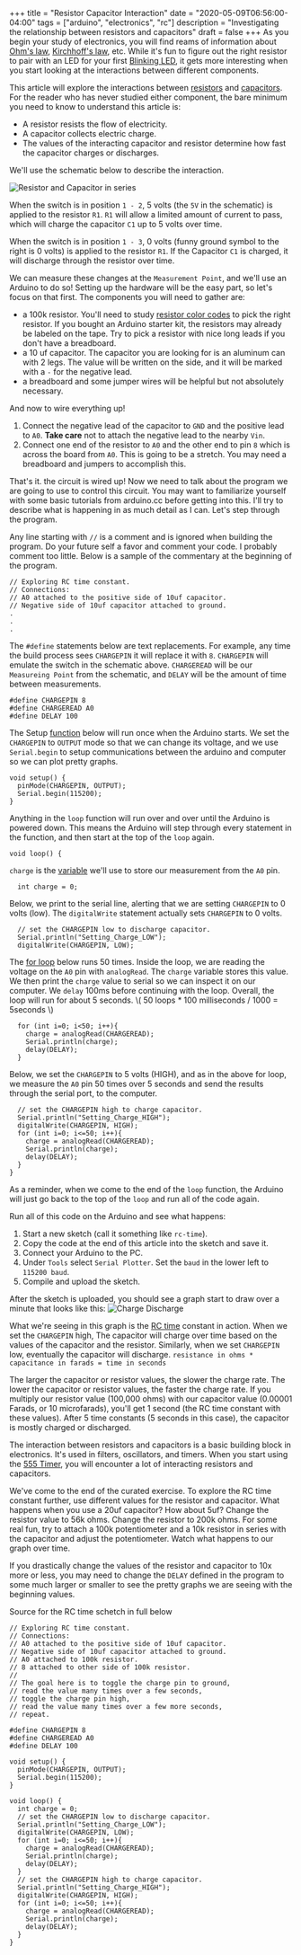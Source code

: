 +++
title = "Resistor Capacitor Interaction"
date = "2020-05-09T06:56:00-04:00"
tags = ["arduino", "electronics", "rc"]
description = "Investigating the relationship between resistors and capacitors"
draft = false
+++
As you begin your study of electronics, you will find reams of information about [Ohm's law](https://www.allaboutcircuits.com/textbook/direct-current/chpt-2/voltage-current-resistance-relate/), [Kirchhoff's law](https://www.allaboutcircuits.com/textbook/direct-current/chpt-2/voltage-current-resistance-relate/), etc. While it's fun to figure out the right resistor to pair with an LED for your first [Blinking LED](https://learn.adafruit.com/adafruit-arduino-lesson-2-leds/blinking-the-led), it gets more interesting when you start looking at the interactions between different components.

This article will explore the interactions between [resistors](http://learn.parallax.com/tutorials/robot/shield-bot/robotics-board-education-shield-arduino/chapter-2-shield-lights-servo-19) and [capacitors](https://learn.adafruit.com/circuit-playground-c-is-for-capacitor/what-is-a-capacitor). For the reader who has never studied either component, the bare minimum you need to know to understand this article is:
 * A resistor resists the flow of electricity.
 * A capacitor collects electric charge.
 * The values of the interacting capacitor and resistor determine how fast the capacitor charges or discharges.

We'll use the schematic below to describe the interaction.

![Resistor and Capacitor in series](/electronics/rc-time/rc-time-schematic.png)

When the switch is in position `1 - 2`, 5 volts (the `5V` in the schematic) is applied to the resistor `R1`. `R1` will allow a limited amount of current to pass, which will charge the capacitor `C1` up to 5 volts over time.

When the switch is in position `1 - 3`, 0 volts (funny ground symbol to the right is 0 volts) is applied to the resistor `R1`. If the Capacitor `C1` is charged, it will discharge through the resistor over time.

We can measure these changes at the `Measurement Point`, and we'll use an Arduino to do so! Setting up the hardware will be the easy part, so let's focus on that first. The components you will need to gather are:
 * a 100k resistor. You'll need to study [resistor color codes](https://learn.adafruit.com/circuit-playground-c-is-for-capacitor/what-is-a-capacitor) to pick the right resistor. If you bought an Arduino starter kit, the resistors may already be labeled on the tape. Try to pick a resistor with nice long leads if you don't have a breadboard.
 * a 10 uf capacitor. The capacitor you are looking for is an aluminum can with 2 legs. The value will be written on the side, and it will be marked with a `-` for the negative lead.
 * a breadboard and some jumper wires will be helpful but not absolutely necessary.

And now to wire everything up!
1. Connect the negative lead of the capacitor to `GND` and the positive lead to `A0`. **Take care** not to attach the negative lead to the nearby `Vin`.
1. Connect one end of the resistor to `A0` and the other end to pin `8` which is across the board from `A0`. This is going to be a stretch. You may need a breadboard and jumpers to accomplish this.

That's it. the circuit is wired up! Now we need to talk about the program we are going to use to control this circuit. You may want to familiarize yourself with some basic tutorials from arduino.cc before getting into this. I'll try to describe what is happening in as much detail as I can. Let's step through the program.

Any line starting with `//` is a comment and is ignored when building the program. Do your future self a favor and comment your code. I probably comment too little. Below is a sample of the commentary at the beginning of the program.
```
// Exploring RC time constant.
// Connections:
// A0 attached to the positive side of 10uf capacitor.
// Negative side of 10uf capacitor attached to ground.
.
.
.
```
The `#define` statements below are text replacements. For example, any time the build process sees `CHARGEPIN` it will replace it with `8`. `CHARGEPIN` will emulate the switch in the schematic above. `CHARGEREAD` will be our `Measureing Point` from the schematic, and `DELAY` will be the amount of time between measurements.
```
#define CHARGEPIN 8
#define CHARGEREAD A0
#define DELAY 100
```

The Setup [function](https://www.w3schools.com/cpp/cpp_functions.asp) below will run once when the Arduino starts. We set the `CHARGEPIN` to `OUTPUT` mode so that we can change its voltage, and we use `Serial.begin` to setup communications between the arduino and computer so we can plot pretty graphs.
```
void setup() {
  pinMode(CHARGEPIN, OUTPUT);
  Serial.begin(115200);
}
```
Anything in the `loop` function will run over and over until the Arduino is powered down. This means the Arduino will step through every statement in the function, and then start at the top of the `loop` again.
```
void loop() {
```
`charge` is the [variable](https://www.w3schools.com/cpp/cpp_variables.asp) we'll use to store our measurement from the `A0` pin.
```
  int charge = 0;
```
Below, we print to the serial line, alerting that we are setting `CHARGEPIN` to 0 volts (low). The `digitalWrite` statement actually sets `CHARGEPIN` to 0 volts.
```
  // set the CHARGEPIN low to discharge capacitor.
  Serial.println("Setting_Charge_LOW");
  digitalWrite(CHARGEPIN, LOW);
```
The [for loop](https://www.w3schools.com/cpp/cpp_for_loop.asp) below runs 50 times. Inside the loop, we are reading the voltage on the `A0` pin with `analogRead`. The `charge` variable stores this value. We then print the `charge` value to serial so we can inspect it on our computer. We `delay` 100ms before continuing with the loop. Overall, the loop will run for about 5 seconds. \\( 50 loops * 100 milliseconds / 1000 = 5seconds \\)
```
  for (int i=0; i<50; i++){
    charge = analogRead(CHARGEREAD);
    Serial.println(charge);
    delay(DELAY);
  }
```
Below, we set the `CHARGEPIN` to 5 volts (HIGH), and as in the above for loop, we measure the `A0` pin 50 times over 5 seconds and send the results through the serial port, to the computer.
```
  // set the CHARGEPIN high to charge capacitor.
  Serial.println("Setting_Charge_HIGH");
  digitalWrite(CHARGEPIN, HIGH);
  for (int i=0; i<=50; i++){
    charge = analogRead(CHARGEREAD);
    Serial.println(charge);
    delay(DELAY);
  }
}
```
As a reminder, when we come to the end of the `loop` function, the Arduino will just go back to the top of the `loop` and run all of the code again.

Run all of this code on the Arduino and see what happens:
1. Start a new sketch (call it something like `rc-time`).
1. Copy the code at the end of this article into the sketch and save it.
1. Connect your Arduino to the PC.
1. Under `Tools` select `Serial Plotter`. Set the `baud` in the lower left to `115200 baud`.
1. Compile and upload the sketch.

After the sketch is uploaded, you should see a graph start to draw over a minute that looks like this:
![Charge Discharge](/electronics/rc-time/rc-time.png)

What we're seeing in this graph is the [RC time](https://www.eecs.tufts.edu/~dsculley/tutorial/rc/rc3.html) constant in action. When we set the `CHARGEPIN` high, The capacitor will charge over time based on the values of the capacitor and the resistor. Similarly, when we set `CHARGEPIN` low, eventually the capacitor will discharge. `resistance in ohms * capacitance in farads = time in seconds`

The larger the capacitor or resistor values, the slower the charge rate. The lower the capacitor or resistor values, the faster the charge rate. If you multiply our resistor value (100,000 ohms) with our capacitor value (0.00001 Farads, or 10 microfarads), you'll get 1 second (the RC time constant with these values). After 5 time constants (5 seconds in this case), the capacitor is mostly charged or discharged.

The interaction between resistors and capacitors is a basic building block in electronics. It's used in filters, oscillators, and timers. When you start using the [555 Timer](https://www.jameco.com/Jameco/workshop/techtip/555-timer-tutorial.html), you will encounter a lot of interacting resistors and capacitors.

We've come to the end of the curated exercise. To explore the RC time constant further, use different values for the resistor and capacitor. What happens when you use a 20uf capacitor? How about 5uf? Change the resistor value to 56k ohms. Change the resistor to 200k ohms. For some real fun, try to attach a 100k potentiometer and a 10k resistor in series with the capacitor and adjust the potentiometer. Watch what happens to our graph over time.

If you drastically change the values of the resistor and capacitor to 10x more or less, you may need to change the `DELAY` defined in the program to some much larger or smaller to see the pretty graphs we are seeing with the beginning values.

Source for the RC time schetch in full below
```
// Exploring RC time constant.
// Connections:
// A0 attached to the positive side of 10uf capacitor.
// Negative side of 10uf capacitor attached to ground.
// A0 attached to 100k resistor.
// 8 attached to other side of 100k resistor.
//
// The goal here is to toggle the charge pin to ground,
// read the value many times over a few seconds,
// toggle the charge pin high,
// read the value many times over a few more seconds,
// repeat.

#define CHARGEPIN 8
#define CHARGEREAD A0
#define DELAY 100

void setup() {
  pinMode(CHARGEPIN, OUTPUT);
  Serial.begin(115200);
}

void loop() {
  int charge = 0;
  // set the CHARGEPIN low to discharge capacitor.
  Serial.println("Setting_Charge_LOW");
  digitalWrite(CHARGEPIN, LOW);
  for (int i=0; i<=50; i++){
    charge = analogRead(CHARGEREAD);
    Serial.println(charge);
    delay(DELAY);
  }
  // set the CHARGEPIN high to charge capacitor.
  Serial.println("Setting_Charge_HIGH");
  digitalWrite(CHARGEPIN, HIGH);
  for (int i=0; i<=50; i++){
    charge = analogRead(CHARGEREAD);
    Serial.println(charge);
    delay(DELAY);
  }
}
```